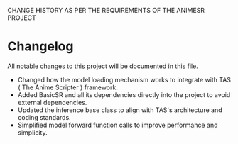 CHANGE HISTORY AS PER THE REQUIREMENTS OF THE ANIMESR PROJECT

# Changelog
All notable changes to this project will be documented in this file.

- Changed how the model loading mechanism works to integrate with TAS ( The Anime Scripter ) framework.
- Added BasicSR and all its dependencies directly into the project to avoid external dependencies.
- Updated the inference base class to align with TAS's architecture and coding standards.
- Simplified model forward function calls to improve performance and simplicity.